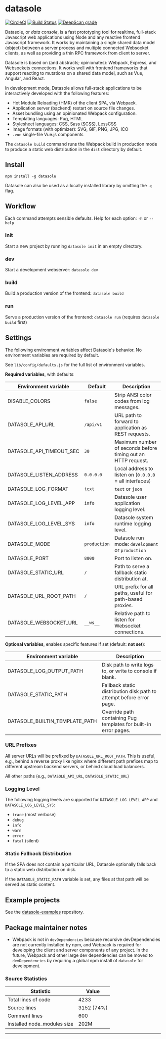 # datasole

[![CircleCI](https://circleci.com/gh/mayanklahiri/datasole.svg?style=svg)](https://circleci.com/gh/mayanklahiri/datasole)
[![Build Status](https://travis-ci.org/mayanklahiri/datasole.svg?branch=master)](https://travis-ci.org/mayanklahiri/datasole)
[![DeepScan grade](https://deepscan.io/api/teams/5839/projects/7675/branches/81212/badge/grade.svg)](https://deepscan.io/dashboard#view=project&tid=5839&pid=7675&bid=81212)

Datasole, or _data_ con*sole*, is a fast prototyping tool for realtime, full-stack Javascript web applications using Node and any reactive frontend Javascript framework. It works by maintaining a single shared data model (object) between a server process and multiple connected Websocket clients, as well as providing a thin RPC framework from client to server.

Datasole is based on (and abstracts; opinionates): Webpack, Express, and Websockets connections. It works well with frontend frameworks that support reacting to mutations on a shared data model, such as Vue, Angular, and React.

In development mode, Datasole allows full-stack applications to be interactively developed with the following features:

- Hot Module Reloading (HMR) of the client SPA, via Webpack.
- Application server (backend) restart on source file changes.
- Asset bundling using an opinionated Webpack configuration.
- Templating languages: Pug, HTML
- Stylesheet languages: CSS, Sass (SCSS), LessCSS
- Image formats (with optimizer): SVG, GIF, PNG, JPG, ICO
- `.vue` single-file Vue.js components

The `datasole build` command runs the Webpack build in production mode to produce a static web distribution in the `dist` directory by default.

## Install

`npm install -g datasole`

Datasole can also be used as a locally installed library by omitting the `-g` flag.

## Workflow

Each command attempts sensible defaults. Help for each option: `-h` or `--help`

### init

Start a new project by running `datasole init` in an empty directory.

### dev

Start a development webserver: `datasole dev`

### build

Build a production version of the frontend: `datasole build`

### run

Serve a production version of the frontend: `datasole run` (requires `datasole build` first)

## Settings

The following environment variables affect Datasole's behavior. No environment variables are required by default.

See `lib/config/defaults.js` for the full list of environment variables.

**Required variables**, with defaults:

| Environment variable     | Default      | Description                                                  |
| ------------------------ | ------------ | ------------------------------------------------------------ |
| DISABLE_COLORS           | `false`      | Strip ANSI color codes from log messages.                    |
| DATASOLE_API_URL         | `/api/v1`    | URL path to forward to application as REST requests.         |
| DATASOLE_API_TIMEOUT_SEC | `30`         | Maximum number of seconds before timing out an HTTP request. |
| DATASOLE_LISTEN_ADDRESS  | `0.0.0.0`    | Local address to listen on (`0.0.0.0` = all interfaces)      |
| DATASOLE_LOG_FORMAT      | `text`       | `text` or `json`                                             |
| DATASOLE_LOG_LEVEL_APP   | `info`       | Datasole user application logging level.                     |
| DATASOLE_LOG_LEVEL_SYS   | `info`       | Datasole system runtime logging level.                       |
| DATASOLE_MODE            | `production` | Datasole run mode: `development` or `production`             |
| DATASOLE_PORT            | `8000`       | Port to listen on.                                           |
| DATASOLE_STATIC_URL      | `/`          | Path to serve a fallback static distribution at.             |
| DATASOLE_URL_ROOT_PATH   | `/`          | URL prefix for all paths, useful for path-based proxies.     |
| DATASOLE_WEBSOCKET_URL   | `__ws__`     | Relative path to listen for Websocket connections.           |

**Optional variables**, enables specific features if set (default: **not set**):

| Environment variable           | Description                                                          |
| ------------------------------ | -------------------------------------------------------------------- |
| DATASOLE_LOG_OUTPUT_PATH       | Disk path to write logs to, or write to console if blank.            |
| DATASOLE_STATIC_PATH           | Fallback static distribution disk path to attempt before error page. |
| DATASOLE_BUILTIN_TEMPLATE_PATH | Override path containing Pug templates for built-in error pages.     |

### URL Prefixes

All server URLs will be prefixed by `DATASOLE_URL_ROOT_PATH`. This is useful, e.g., behind a reverse proxy like nginx where different path prefixes map to different upstream backend servers, or behind cloud load balancers.

All other paths (e.g., `DATASOLE_API_URL`, `DATASOLE_STATIC_URL`)

### Logging Level

The following logging levels are supported for `DATASOLE_LOG_LEVEL_APP` and `DATASOLE_LOG_LEVEL_SYS`:

- `trace` (most verbose)
- `debug`
- `info`
- `warn`
- `error`
- `fatal` (silent)

### Static Fallback Distribution

If the SPA does not contain a particular URL, Datasole optionally falls back to a static web distribution on disk.

If the `DATASOLE_STATIC_PATH` variable is set, any files at that path will be served as static content.

## Example projects

See the [datasole-examples](https://github.com/mayanklahiri/datasole-examples) repository.

## Package maintainer notes

- Webpack is not in `devDependencies` because recursive devDependencies are not currently installed by npm, and Webpack is required for developing the client and server components of any project. In the future, Webpack and other large dev dependencies can be moved to `devDependencies` by requiring a global npm install of `datasole` for development.

### Source Statistics

| Statistic | Value |
| --- | --- |
| Total lines of code | 4233 |
| Source lines | 3152 (74%) |
| Comment lines | 600 |
| Installed node_modules size | 202M |
---
